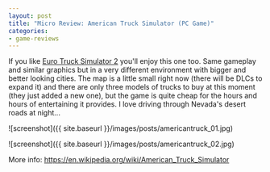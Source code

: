 ```yaml
---
layout: post
title: "Micro Review: American Truck Simulator (PC Game)"
categories:
- game-reviews
---
```



<p>If you like <a href="http://blog.binarynonsense.com/2016/01/10/micro-review-euro-truck-2-pc/">Euro Truck Simulator 2</a> you'll enjoy this one too. Same gameplay and similar graphics but in a very different environment with bigger and better looking cities. The map is a little small right now (there will be DLCs to expand it) and there are only three models of trucks to buy at this moment (they just added a new one), but the game is quite cheap for the hours and hours of entertaining it provides. I love driving through Nevada's desert roads at night...<p>


![screenshot]({{ site.baseurl }}/images/posts/americantruck_01.jpg)

![screenshot]({{ site.baseurl }}/images/posts/americantruck_02.jpg)


<p>More info: <a href="https://en.wikipedia.org/wiki/American_Truck_Simulator">https://en.wikipedia.org/wiki/American_Truck_Simulator</a><p>

